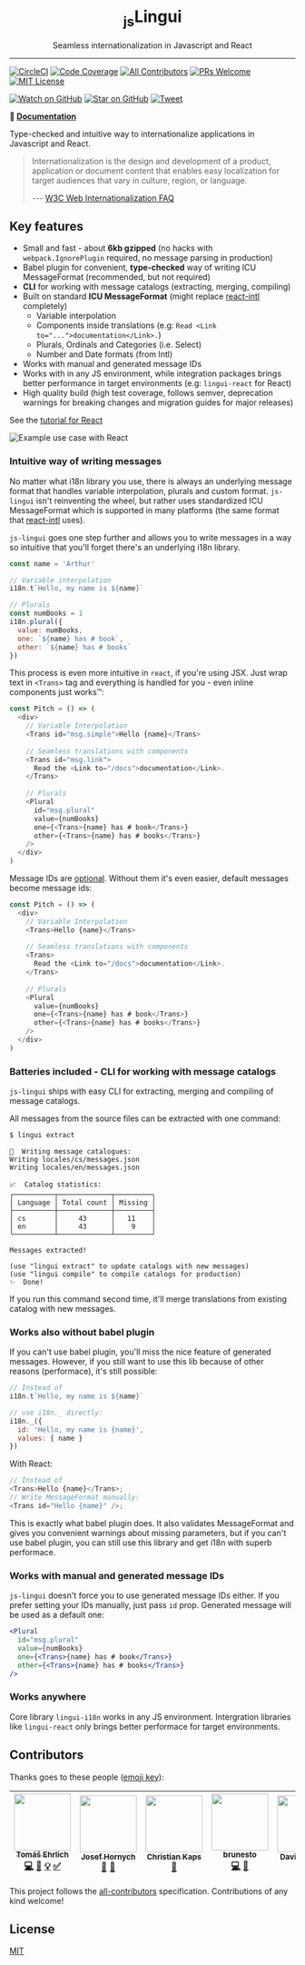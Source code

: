 <div align="center">
<h1><sub>js</sub>Lingui</h1>

Seamless internationalization in Javascript and React
</div>

<hr />

[![CircleCI][Badge-CI]][CI] 
[![Code Coverage][Badge-Coverage]][Coverage]
[![All Contributors][Badge-Contributors]][Contributors]
[![PRs Welcome][Badge-PRWelcome]][PRWelcome]
[![MIT License][Badge-License]][LICENSE]

[![Watch on GitHub][Badge-Watch]][Watch]
[![Star on GitHub][Badge-Stars]][Star]
[![Tweet][Badge-Twitter]][Twitter]

**📖 [Documentation][Documentation]**

Type-checked and intuitive way to internationalize applications in Javascript 
and React.

> Internationalization is the design and development of a product, application or document content that enables easy localization for target audiences that vary in culture, region, or language.
>
> --- [ W3C Web Internationalization FAQ](https://www.w3.org/International/questions/qa-i18n)

## Key features

- Small and fast - about **6kb gzipped** (no hacks with `webpack.IgnorePlugin` required, no message parsing in production)
- Babel plugin for convenient, **type-checked** way of writing ICU MessageFormat (recommended, but not required)
- **CLI** for working with message catalogs (extracting, merging, compiling)
- Built on standard **ICU MessageFormat** (might replace [react-intl][ReactIntl] completely)
  - Variable interpolation
  - Components inside translations (e.g: `Read <Link to="...">documentation</Link>.`)
  - Plurals, Ordinals and Categories (i.e. Select)
  - Number and Date formats (from Intl)
- Works with manual and generated message IDs
- Works with in any JS environment, while integration packages brings better performance in target environments (e.g: `lingui-react` for React)
- High quality build (high test coverage, follows semver, deprecation warnings for breaking changes and migration guides for major releases)

See the [tutorial for React]()

![Example use case with React](https://lingui.gitbooks.io/js/assets/lingui-pitch.png)

### Intuitive way of writing messages

No matter what i18n library you use, there is always an underlying message
format that handles variable interpolation, plurals and custom format. 
`js-lingui` isn't reinventing the wheel, but rather uses standardized 
ICU MessageFormat which is supported in many platforms (the same format
that [react-intl][ReactIntl] uses).

`js-lingui` goes one step further and allows you to write messages in a way
so intuitive that you'll forget there's an underlying i18n library.

```js
const name = 'Arthur'

// Variable interpolation
i18n.t`Hello, my name is ${name}`

// Plurals
const numBooks = 1
i18n.plural({
  value: numBooks,
  one: `${name} has # book`,
  other: `${name} has # books`
})
```

This process is even more intuitive in `react`, if you're using JSX. Just wrap
text in `<Trans>` tag and everything is handled for you - even inline
components just works™:

```js
const Pitch = () => (
  <div>
    // Variable Interpolation
    <Trans id="msg.simple">Hello {name}</Trans>
    
    // Seamless translations with components
    <Trans id="msg.link">
      Read the <Link to="/docs">documentation</Link>.
    </Trans>
    
    // Plurals
    <Plural 
      id="msg.plural"
      value={numBooks}
      one={<Trans>{name} has # book</Trans>}
      other={<Trans>{name} has # books</Trans>}
    />
  </div>
)
```

Message IDs are [optional](#works-with-manual-and-generated-message-ids). 
Without them it's even easier, default messages become message ids:

```js
const Pitch = () => (
  <div>
    // Variable Interpolation
    <Trans>Hello {name}</Trans>
    
    // Seamless translations with components
    <Trans>
      Read the <Link to="/docs">documentation</Link>.
    </Trans>
    
    // Plurals
    <Plural 
      value={numBooks}
      one={<Trans>{name} has # book</Trans>}
      other={<Trans>{name} has # books</Trans>}
    />
  </div>
)
```

### Batteries included - CLI for working with message catalogs

`js-lingui` ships with easy CLI for extracting, merging and compiling of
message catalogs.

All messages from the source files can be extracted with one command:

```bash
$ lingui extract
```

```
📖  Writing message catalogues:
Writing locales/cs/messages.json
Writing locales/en/messages.json

📈  Catalog statistics:
┌──────────┬─────────────┬─────────┐
│ Language │ Total count │ Missing │
├──────────┼─────────────┼─────────┤
│ cs       │     43      │   11    │
│ en       │     43      │    9    │
└──────────┴─────────────┴─────────┘

Messages extracted!

(use "lingui extract" to update catalogs with new messages)
(use "lingui compile" to compile catalogs for production)
✨  Done!
```

If you run this command second time, it'll merge translations from existing
catalog with new messages.

### Works also without babel plugin

If you can't use babel plugin, you'll miss the nice feature of generated messages.
However, if you still want to use this lib because of other reasons (performace),
it's still possible:

```js
// Instead of
i18n.t`Hello, my name is ${name}`

// use i18n._ directly:
i18n._({
  id: 'Hello, my name is {name}',
  values: { name }
})
```

With React:

```js
// Instead of
<Trans>Hello {name}</Trans>;
// Write MessageFormat manually:
<Trans id="Hello {name}" />;
```

This is exactly what babel plugin does. It also validates MessageFormat and
gives you convenient warnings about missing parameters, but if you can't use
babel plugin, you can still use this library and get i18n with superb performace.

### Works with manual and generated message IDs

`js-lingui` doesn't force you to use generated message IDs either. If you prefer
setting your IDs manually, just pass `id` prop. Generated message will be used
as a default one:

```jsx harmony
<Plural 
  id="msg.plural"
  value={numBooks}
  one={<Trans>{name} has # book</Trans>}
  other={<Trans>{name} has # books</Trans>}
/>
```

### Works anywhere

Core library `lingui-i18n` works in any JS environment. Intergration libraries
like `lingui-react` only brings better performace for target environments.

## Contributors

Thanks goes to these people ([emoji key][emojis]):

<!-- ALL-CONTRIBUTORS-LIST:START - Do not remove or modify this section -->
| [<img src="https://avatars1.githubusercontent.com/u/827862?v=3" width="100px;"/><br /><sub>Tomáš Ehrlich</sub>](http://www.tomasehrlich.cz)<br />[💻](https://github.com/lingui/js-lingui/commits?author=tricoder42 "Code") [📖](https://github.com/lingui/js-lingui/commits?author=tricoder42 "Documentation") [💡](#example-tricoder42 "Examples") [✅](#tutorial-tricoder42 "Tutorials") | [<img src="https://avatars1.githubusercontent.com/u/3697116?v=3" width="100px;"/><br /><sub>Josef Hornych</sub>](https://github.com/Peping)<br />[📖](https://github.com/lingui/js-lingui/commits?author=Peping "Documentation") [🐛](https://github.com/lingui/js-lingui/issues?q=author%3APeping "Bug reports") | [<img src="https://avatars2.githubusercontent.com/u/307006?v=3" width="100px;"/><br /><sub>Christian Kaps</sub>](https://www.silhouette.rocks)<br />[🐛](https://github.com/lingui/js-lingui/issues?q=author%3Aakkie "Bug reports") | [<img src="https://avatars0.githubusercontent.com/u/2085291?v=3" width="100px;"/><br /><sub>brunesto</sub>](https://github.com/brunesto)<br />[💻](https://github.com/lingui/js-lingui/commits?author=brunesto "Code") [🐛](https://github.com/lingui/js-lingui/issues?q=author%3Abrunesto "Bug reports") | [<img src="https://avatars0.githubusercontent.com/u/614768?v=3" width="100px;"/><br /><sub>David Furlong</sub>](https://davidfurlong.github.io/)<br />[💬](#question-davidfurlong "Answering Questions") |
| :---: | :---: | :---: | :---: | :---: |
<!-- ALL-CONTRIBUTORS-LIST:END -->

This project follows the [all-contributors][all-contributors] specification.
Contributions of any kind welcome!

## License

[MIT][License]

[ReactIntl]: https://github.com/yahoo/react-intl
[Documentation]: https://lingui.gitbooks.io/js/
[TutorialReact]: https://lingui.gitbooks.io/js/tutorials/react.html

[emojis]: https://github.com/kentcdodds/all-contributors#emoji-key
[all-contributors]: https://github.com/kentcdodds/all-contributors

[Badge-CI]: https://img.shields.io/circleci/project/github/lingui/js-lingui/master.svg
[Badge-Coverage]: https://img.shields.io/codecov/c/github/lingui/js-lingui/master.svg
[Badge-License]: https://img.shields.io/github/license/lingui/js-lingui.svg
[Badge-Contributors]: https://img.shields.io/badge/all_contributors-5-orange.svg
[Badge-Watch]: https://img.shields.io/github/watchers/lingui/js-lingui.svg?style=social&label=Watch
[Badge-Stars]: https://img.shields.io/github/stars/lingui/js-lingui.svg?style=social&label=Stars
[Badge-Twitter]: https://img.shields.io/twitter/url/https/github.com/lingui/js-lingui.svg?style=social
[Badge-PRWelcome]: https://img.shields.io/badge/PRs-welcome-brightgreen.svg?style=flat-square

[CI]: https://circleci.com/gh/lingui/js-lingui/tree/master
[Coverage]: https://codecov.io/gh/lingui/js-lingui
[License]: https://github.com/lingui/js-lingui/blob/master/LICENSE.md
[Contributors]: ./#contributors
[Watch]: https://github.com/lingui/js-lingui/watchers
[Star]: https://github.com/lingui/js-lingui/stargazers
[Twitter]: https://twitter.com/intent/tweet?text=Check%20out%20js-lingui!%20https://github.com/lingui/js-lingui%20%F0%9F%91%8D
[PRWelcome]: http://makeapullrequest.com
